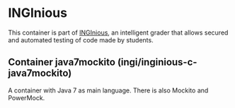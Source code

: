 INGInious
=========

This container is part of [INGInious](https://github.com/UCL-INGI/INGInious), an intelligent grader that allows secured and automated testing of code made by students. 

Container java7mockito (ingi/inginious-c-java7mockito)
--------------------------------------------------------

A container with Java 7 as main language. There is also Mockito and PowerMock.
